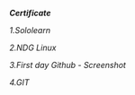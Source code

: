 _**Certificate**_

  _1.Sololearn_
   
   _2.NDG Linux_
   
   _3.First day Github - Screenshot_
   
   _4.GIT_

